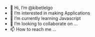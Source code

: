 - 👋 Hi, I’m @kibetlelgo
- 👀 I’m interested in making Applications
- 🌱 I’m currently learning Javascript
- 💞️ I’m looking to collaborate on ...
- 📫 How to reach me ...

<!---
kibetlelgo/kibetlelgo is a ✨ special ✨ repository because its `README.md` (this file) appears on your GitHub profile.
You can click the Preview link to take a look at your changes.
--->
